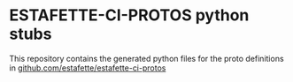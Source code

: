 
# ESTAFETTE-CI-PROTOS python stubs

This repository contains the generated python files for the proto definitions in [github.com/estafette/estafette-ci-protos](https://github.com/estafette/estafette-ci-protos)